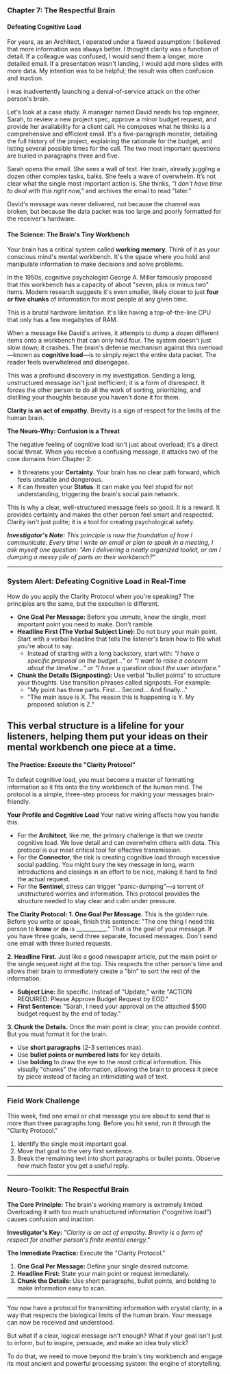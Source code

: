 ### **Chapter 7: The Respectful Brain**
#### Defeating Cognitive Load

For years, as an Architect, I operated under a flawed assumption: I believed that more information was always better. I thought clarity was a function of detail. If a colleague was confused, I would send them a longer, more detailed email. If a presentation wasn't landing, I would add more slides with more data. My intention was to be helpful; the result was often confusion and inaction.

I was inadvertently launching a denial-of-service attack on the other person's brain.

Let's look at a case study. A manager named David needs his top engineer, Sarah, to review a new project spec, approve a minor budget request, and provide her availability for a client call. He composes what he thinks is a comprehensive and efficient email. It's a five-paragraph monster, detailing the full history of the project, explaining the rationale for the budget, and listing several possible times for the call. The two most important questions are buried in paragraphs three and five.

Sarah opens the email. She sees a wall of text. Her brain, already juggling a dozen other complex tasks, balks. She feels a wave of overwhelm. It’s not clear what the single most important action is. She thinks, *"I don't have time to deal with this right now,"* and archives the email to read "later."

David's message was never delivered, not because the channel was broken, but because the data packet was too large and poorly formatted for the receiver's hardware.

#### **The Science: The Brain's Tiny Workbench**

Your brain has a critical system called **working memory**. Think of it as your conscious mind's mental workbench. It's the space where you hold and manipulate information to make decisions and solve problems.

In the 1950s, cognitive psychologist George A. Miller famously proposed that this workbench has a capacity of about "seven, plus or minus two" items. Modern research suggests it's even smaller, likely closer to just **four or five chunks** of information for most people at any given time.

This is a brutal hardware limitation. It's like having a top-of-the-line CPU that only has a few megabytes of RAM.

When a message like David's arrives, it attempts to dump a dozen different items onto a workbench that can only hold four. The system doesn't just slow down; it crashes. The brain's defense mechanism against this overload—known as **cognitive load**—is to simply reject the entire data packet. The reader feels overwhelmed and disengages.

This was a profound discovery in my investigation. Sending a long, unstructured message isn't just inefficient; it is a form of disrespect. It forces the other person to do all the work of sorting, prioritizing, and distilling your thoughts because you haven't done it for them.

**Clarity is an act of empathy.** Brevity is a sign of respect for the limits of the human brain.

**The Neuro-Why: Confusion is a Threat**

The negative feeling of cognitive load isn't just about overload; it's a direct social threat. When you receive a confusing message, it attacks two of the core domains from Chapter 2:
*   It threatens your **Certainty**. Your brain has no clear path forward, which feels unstable and dangerous.
*   It can threaten your **Status**. It can make you feel stupid for not understanding, triggering the brain's social pain network.

This is why a clear, well-structured message feels so good. It is a reward. It provides certainty and makes the other person feel smart and respected. Clarity isn't just polite; it is a tool for creating psychological safety.

***Investigator's Note:*** *This principle is now the foundation of how I communicate. Every time I write an email or plan to speak in a meeting, I ask myself one question: "Am I delivering a neatly organized toolkit, or am I dumping a messy pile of parts on their workbench?"*

---
### **System Alert: Defeating Cognitive Load in Real-Time**

How do you apply the Clarity Protocol when you're speaking? The principles are the same, but the execution is different.

*   **One Goal Per Message:** Before you unmute, know the single, most important point you need to make. Don't ramble.
*   **Headline First (The Verbal Subject Line):** Do not bury your main point. Start with a verbal headline that tells the listener's brain how to file what you're about to say.
    *   Instead of starting with a long backstory, start with: *"I have a specific proposal on the budget..."* or *"I want to raise a concern about the timeline..."* or *"I have a question about the user interface."*
*   **Chunk the Details (Signposting):** Use verbal "bullet points" to structure your thoughts. Use transition phrases called signposts. For example:
    *   "My point has three parts. First... Second... And finally..."
    *   "The main issue is X. The reason this is happening is Y. My proposed solution is Z."

This verbal structure is a lifeline for your listeners, helping them put your ideas on their mental workbench one piece at a time.
---

#### **The Practice: Execute the "Clarity Protocol"**

To defeat cognitive load, you must become a master of formatting information so it fits onto the tiny workbench of the human mind. The protocol is a simple, three-step process for making your messages brain-friendly.

**Your Profile and Cognitive Load**
Your native wiring affects how you handle this.
*   For the **Architect**, like me, the primary challenge is that we *create* cognitive load. We love detail and can overwhelm others with data. This protocol is our most critical tool for effective transmission.
*   For the **Connector**, the risk is creating cognitive load through excessive social padding. You might bury the key message in long, warm introductions and closings in an effort to be nice, making it hard to find the actual request.
*   For the **Sentinel**, stress can trigger "panic-dumping"—a torrent of unstructured worries and information. This protocol provides the structure needed to stay clear and calm under pressure.

**The Clarity Protocol:**
**1. One Goal Per Message.**
This is the golden rule. Before you write or speak, finish this sentence: "The one thing I need this person to **know** or **do** is ___________." That is the goal of your message. If you have three goals, send three separate, focused messages. Don't send one email with three buried requests.

**2. Headline First.**
Just like a good newspaper article, put the main point or the single request right at the top. This respects the other person's time and allows their brain to immediately create a "bin" to sort the rest of the information.
*   **Subject Line:** Be specific. Instead of "Update," write "ACTION REQUIRED: Please Approve Budget Request by EOD."
*   **First Sentence:** "Sarah, I need your approval on the attached $500 budget request by the end of today."

**3. Chunk the Details.**
Once the main point is clear, you can provide context. But you must format it for the brain.
*   Use **short paragraphs** (2-3 sentences max).
*   Use **bullet points or numbered lists** for key details.
*   Use **bolding** to draw the eye to the most critical information.
This visually "chunks" the information, allowing the brain to process it piece by piece instead of facing an intimidating wall of text.

---
### **Field Work Challenge**

This week, find one email or chat message you are about to send that is more than three paragraphs long. Before you hit send, run it through the "Clarity Protocol."
1.  Identify the single most important goal.
2.  Move that goal to the very first sentence.
3.  Break the remaining text into short paragraphs or bullet points.
Observe how much faster you get a useful reply.

---
### **Neuro-Toolkit: The Respectful Brain**

**The Core Principle:**
The brain's working memory is extremely limited. Overloading it with too much unstructured information ("cognitive load") causes confusion and inaction.

**Investigator's Key:**
*"Clarity is an act of empathy. Brevity is a form of respect for another person's finite mental energy."*

**The Immediate Practice:**
Execute the "Clarity Protocol."
1.  **One Goal Per Message:** Define your single desired outcome.
2.  **Headline First:** State your main point or request immediately.
3.  **Chunk the Details:** Use short paragraphs, bullet points, and bolding to make information easy to scan.

---

You now have a protocol for transmitting information with crystal clarity, in a way that respects the biological limits of the human brain. Your message can now be received and understood.

But what if a clear, logical message isn't enough? What if your goal isn't just to inform, but to inspire, persuade, and make an idea truly stick?

To do that, we need to move beyond the brain's tiny workbench and engage its most ancient and powerful processing system: the engine of storytelling.
      